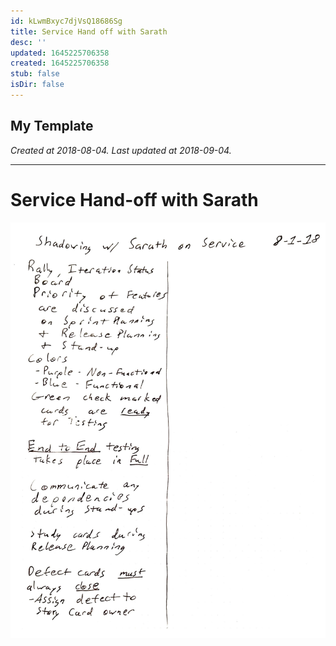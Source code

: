 ```yaml
---
id: kLwmBxyc7djVsQ18686Sg
title: Service Hand off with Sarath
desc: ''
updated: 1645225706358
created: 1645225706358
stub: false
isDir: false
---
```

My Template
---

_Created at 2018-08-04._
_Last updated at 2018-09-04._




---

# Service Hand-off with Sarath


![RB 2018-08-0414.jpg](assets/RB-2018-08-0414.jpg)

